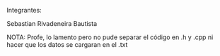 Integrantes:

Sebastian Rivadeneira Bautista

NOTA:
Profe, lo lamento pero no pude separar el código en .h y .cpp ni hacer que los datos se cargaran en el .txt
